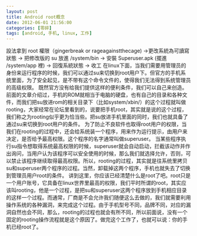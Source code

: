 ```yaml
---
layout: post
title: Android root概念
date: 2012-06-01 21:56:00
categories: [零碎]
tags: [android, 手机, linux, 工作]
---
```

設法拿到 root 權限（gingerbreak or rageagainstthecage) ->更改系統為可讀寫狀態 -> 把修改版的 su 放進 /system/bin -> 安裝 Superuser.apk (擺進 /system/app 裡) -> 回復系統狀態 -> 收工
在linux下面，当我们需要用管理员的身份来运行程序的时候，我们可以通过su来切换到root用户下。但官方的手机系统里面，为了安全起见，是不带有这个命令文件的，使得我们无法得到系统管理员的高级权限。
既然官方没有给我们提供这样的便利条件，我们可以自己来创造。前面的文章介绍过，手机的ROM就相当于电脑的硬盘，也有自己的目录和各种文件，而我们把su放进rom的相关目录下（比如system/xbin/）的这个过程就叫做rooting，大家经常在论坛里看到的，说要把手机root，其实就是说的这个过程，我们称之为rooting似乎更为恰当些。把su放进手机里面的同时，我们也就具备了通过su来切换到root用户的条件。
为了防止不良软件也取得root用户的权限，当我们在rooting的过程中，还会给系统装一个程序，用来作为运行提示，由用户来决定，是否给予最高权限。这个程序的名字通常叫做superuser。
当某些程序执行su指令想取得系统最高权限的时候，superuser就会自动启动，拦截该动作并作出询问，当用户认为该程序可以安全使用的时候，那么我们就选择允许，否则，可以禁止该程序继续取得最高权限。所以，rooting的过程，其实就是往系统里拷贝su和superuser两个程序的过程。当然，卸载掉这两个程序，手机也就失去了切换到管理员用户root的条件。
讲到这里，你应该已经清楚什么是root了吧。root只是一个用户账号，它具备在linux世界里最高的权限，我们平时所谓的root，其实应该叫rooting，他是一个过程，是把su和superuser这两个程序放到手机相应目录的这样一个过程。而通常，厂商是不会允许我们随便这么去做的，我们就需要利用操作系统的各种漏洞，来完成这个过程。由于手机型号不同，品牌不同，对应的漏洞自然也会不同，那么，rooting的过程也就会有所不同，所以前面说，没有一个固定的rooting操作流程就是这个原因了。做完这个工作了，也就可以说：你的手机已经root了。
 
